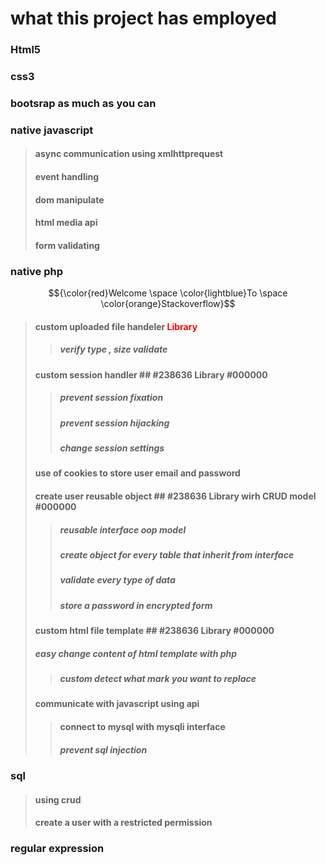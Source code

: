 # what this project has employed
### Html5
### css3
### bootsrap as much as you can
### native javascript
> ####  async communication using xmlhttprequest
> #### event handling
> #### dom manipulate
> #### html media api
> #### form validating
### native php
$${\color{red}Welcome \space \color{lightblue}To \space \color{orange}Stackoverflow}$$
> #### custom uploaded file handeler <span style="color: red;">Library</span>
>> ##### verify type , size validate
> ####  custom session handler ## #238636 Library #000000
>> ##### prevent session fixation
>> ##### prevent session hijacking 
>> ##### change session settings
> #### use of cookies to store user email and password
> #### create user reusable object  ## #238636 Library wirh CRUD model #000000
>> ##### reusable interface oop model
>> ##### create object for every table that inherit from interface
>> ##### validate every type of data
>> ##### store a password in encrypted form 
> #### custom html file template ## #238636 Library #000000
> ##### easy change content of html template with php 
>> ##### custom detect what mark you want to replace
> #### communicate with javascript using api 
>> #### connect to mysql with mysqli interface 
>> ##### prevent sql injection 
### sql
> #### using crud 
> #### create a user with a restricted permission
### regular expression 
